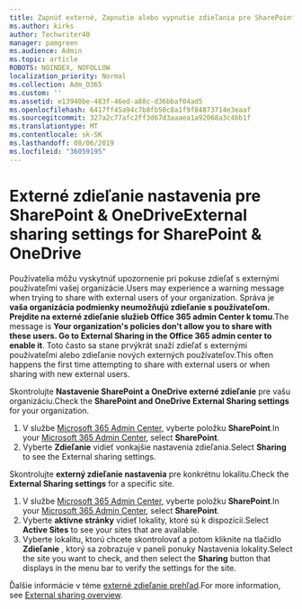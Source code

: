 ```yaml
---
title: Zapnúť externé, Zapnutie alebo vypnutie zdieľania pre SharePoint
ms.author: kirks
author: Techwriter40
manager: pamgreen
ms.audience: Admin
ms.topic: article
ROBOTS: NOINDEX, NOFOLLOW
localization_priority: Normal
ms.collection: Adm_O365
ms.custom: ''
ms.assetid: e13940be-483f-46ed-a88c-d36bbaf04ad5
ms.openlocfilehash: 6417ff45a94c7b8fb50c8a1f9f84873714e3eaaf
ms.sourcegitcommit: 327a2c77afc2ff3d67d3aaaea1a92068a3c4bb1f
ms.translationtype: MT
ms.contentlocale: sk-SK
ms.lasthandoff: 08/06/2019
ms.locfileid: "36059195"
---
```

# <a name="external-sharing-settings-for-sharepoint--onedrive"></a><span data-ttu-id="e7c2e-102">Externé zdieľanie nastavenia pre SharePoint & OneDrive</span><span class="sxs-lookup"><span data-stu-id="e7c2e-102">External sharing settings for SharePoint & OneDrive</span></span>

<span data-ttu-id="e7c2e-103">Používatelia môžu vyskytnúť upozornenie pri pokuse zdieľať s externými používateľmi vašej organizácie.</span><span class="sxs-lookup"><span data-stu-id="e7c2e-103">Users may experience a warning message when trying to share with external users of your organization.</span></span> <span data-ttu-id="e7c2e-104">Správa je **vaša organizácia podmienky neumožňujú zdieľanie s používateľom. Prejdite na externé zdieľanie služieb Office 365 admin Center k tomu**.</span><span class="sxs-lookup"><span data-stu-id="e7c2e-104">The message is **Your organization's policies don't allow you to share with these users. Go to External Sharing in the Office 365 admin center to enable it**.</span></span> <span data-ttu-id="e7c2e-105">Toto často sa stane prvýkrát snaží zdieľať s externými používateľmi alebo zdieľanie nových externých používateľov.</span><span class="sxs-lookup"><span data-stu-id="e7c2e-105">This often happens the first time attempting to share with external users or when sharing with new external users.</span></span>

<span data-ttu-id="e7c2e-106">Skontrolujte **Nastavenie SharePoint a OneDrive externé zdieľanie** pre vašu organizáciu.</span><span class="sxs-lookup"><span data-stu-id="e7c2e-106">Check the **SharePoint and OneDrive External Sharing settings** for your organization.</span></span>

1. <span data-ttu-id="e7c2e-107">V službe [Microsoft 365 Admin Center](https://admin.microsoft.com/AdminPortal/Home#/homepage">https://admin.microsoft.com/), vyberte položku **SharePoint**.</span><span class="sxs-lookup"><span data-stu-id="e7c2e-107">In your [Microsoft 365 Admin Center](https://admin.microsoft.com/AdminPortal/Home#/homepage">https://admin.microsoft.com/), select **SharePoint**.</span></span>
3. <span data-ttu-id="e7c2e-108">Vyberte **Zdieľanie** vidieť vonkajšie nastavenia zdieľania.</span><span class="sxs-lookup"><span data-stu-id="e7c2e-108">Select **Sharing** to see the External sharing settings.</span></span>

<span data-ttu-id="e7c2e-109">Skontrolujte **externý zdieľanie nastavenia** pre konkrétnu lokalitu.</span><span class="sxs-lookup"><span data-stu-id="e7c2e-109">Check the **External Sharing settings** for a specific site.</span></span>

1. <span data-ttu-id="e7c2e-110">V službe [Microsoft 365 Admin Center](https://admin.microsoft.com/AdminPortal/Home#/homepage">https://admin.microsoft.com/), vyberte položku **SharePoint**.</span><span class="sxs-lookup"><span data-stu-id="e7c2e-110">In your [Microsoft 365 Admin Center](https://admin.microsoft.com/AdminPortal/Home#/homepage">https://admin.microsoft.com/), select **SharePoint**.</span></span>
2. <span data-ttu-id="e7c2e-111">Vyberte **aktívne stránky** vidieť lokality, ktoré sú k dispozícii.</span><span class="sxs-lookup"><span data-stu-id="e7c2e-111">Select **Active Sites** to see your sites that are available.</span></span>
3. <span data-ttu-id="e7c2e-112">Vyberte lokalitu, ktorú chcete skontrolovať a potom kliknite na tlačidlo **Zdieľanie** , ktorý sa zobrazuje v paneli ponuky Nastavenia lokality.</span><span class="sxs-lookup"><span data-stu-id="e7c2e-112">Select the site you want to check, and then select the **Sharing** button that displays in the menu bar to verify the settings for the site.</span></span>

<span data-ttu-id="e7c2e-113">Ďalšie informácie v téme [externé zdieľanie prehľad](https://docs.microsoft.com/sharepoint/external-sharing-overview).</span><span class="sxs-lookup"><span data-stu-id="e7c2e-113">For more information, see [External sharing overview](https://docs.microsoft.com/sharepoint/external-sharing-overview).</span></span>